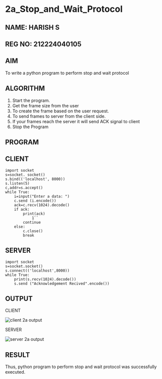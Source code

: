 # 2a_Stop_and_Wait_Protocol

## NAME: HARISH S

## REG NO: 212224040105
## AIM 
To write a python program to perform stop and wait protocol
## ALGORITHM
1. Start the program.
2. Get the frame size from the user
3. To create the frame based on the user request.
4. To send frames to server from the client side.
5. If your frames reach the server it will send ACK signal to client
6. Stop the Program

## PROGRAM
## CLIENT 

```
import socket 
s=socket. socket()
s.bind(('localhost', 8000))
s.listen(5)
c,addr=s.accept()
while True:
    i=input("Enter a data: ")
    c.send (i.encode())
    ack=c.recv(1024).decode()
    if ack:
        print(ack) 
            1``
        continue 
    else:
        c.close()
        break
```

## SERVER

```
import socket 
s=socket.socket()
s.connect(('localhost',8000))
while True:
    print(s.recv(1024).decode())
    s.send ("Acknowledgement Recived".encode())
```
## OUTPUT

CLIENT

![client 2a output](https://github.com/user-attachments/assets/a7874b2c-f173-4c69-83a5-3ec6f01fd54a)

SERVER

![server 2a output](https://github.com/user-attachments/assets/6e7f7990-3784-4a6a-993f-2841db43bc29)


## RESULT
Thus, python program to perform stop and wait protocol was successfully executed.
